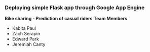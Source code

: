 
### Deploying simple Flask app through Google App Engine
**Bike sharing - Prediction of casual riders**
**Team Members**
- Kabita Paul
- Zach Serapin
- Edward Park 
- Jeremiah Canty
